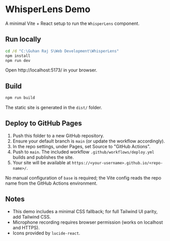 # WhisperLens Demo

A minimal Vite + React setup to run the `WhisperLens` component.

## Run locally

```cmd
cd /d "C:\Guhan Raj S\Web Development\WhisperLens"
npm install
npm run dev
```

Open http://localhost:5173/ in your browser.

## Build

```cmd
npm run build
```

The static site is generated in the `dist/` folder.

## Deploy to GitHub Pages

1. Push this folder to a new GitHub repository.
2. Ensure your default branch is `main` (or update the workflow accordingly).
3. In the repo settings, under Pages, set Source to "GitHub Actions".
4. Push to `main`. The included workflow `.github/workflows/deploy.yml` builds and publishes the site.
5. Your site will be available at `https://<your-username>.github.io/<repo-name>/`.

No manual configuration of `base` is required; the Vite config reads the repo name from the GitHub Actions environment.

## Notes
- This demo includes a minimal CSS fallback; for full Tailwind UI parity, add Tailwind CSS.
- Microphone recording requires browser permission (works on localhost and HTTPS).
- Icons provided by `lucide-react`.